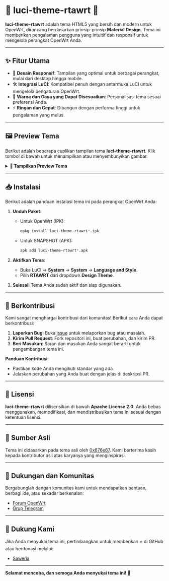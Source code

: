 # 🌟 luci-theme-rtawrt 🌟

**luci-theme-rtawrt** adalah tema HTML5 yang bersih dan modern untuk OpenWrt, dirancang berdasarkan prinsip-prinsip **Material Design**. Tema ini memberikan pengalaman pengguna yang intuitif dan responsif untuk mengelola perangkat OpenWrt Anda.

---

## ✨ **Fitur Utama**

- 🎨 **Desain Responsif**: Tampilan yang optimal untuk berbagai perangkat, mulai dari desktop hingga mobile.
- 🛠 **Integrasi LuCI**: Kompatibel penuh dengan antarmuka LuCI untuk mengelola pengaturan OpenWrt.
- 🌈 **Warna dan Gaya yang Dapat Disesuaikan**: Personalisasi tema sesuai preferensi Anda.
- ⚡ **Ringan dan Cepat**: Dibangun dengan performa tinggi untuk pengalaman yang mulus.

---

## 🖼 **Preview Tema**

Berikut adalah beberapa cuplikan tampilan tema **luci-theme-rtawrt**. Klik tombol di bawah untuk menampilkan atau menyembunyikan gambar.

<details>
<summary><strong>🎨 Tampilkan Preview Tema</strong></summary>

### Tampilan Login

![Login Light](./previews/Login-light.png)
![Login Dark](./previews/Login-dark.png)

### Tampilan Dashboard

![Dashboard Light](./previews/Dashboard-light.png)
![Dashboard Dark](./previews/Dashboard-dark.png)

</details>

---

## 📥 **Instalasi**

Berikut adalah panduan instalasi tema ini pada perangkat OpenWrt Anda:

1. **Unduh Paket**:

   - Untuk OpenWrt (IPK):
     ```bash
     opkg install luci-theme-rtawrt*.ipk
     ```
   - Untuk SNAPSHOT (APK):
     ```bash
     apk add luci-theme-rtawrt*.apk
     ```

2. **Aktifkan Tema**:

   - Buka LuCI → **System** → **System** → **Language and Style**.
   - Pilih **RTAWRT** dari dropdown **Design Theme**.

3. **Selesai**! Tema Anda sudah aktif dan siap digunakan.

---

## 🤝 **Berkontribusi**

Kami sangat menghargai kontribusi dari komunitas! Berikut cara Anda dapat berkontribusi:

1. **Laporkan Bug**: Buka [issue](https://github.com/rizkikotet-dev/luci-theme-rtawrt/issues) untuk melaporkan bug atau masalah.
2. **Kirim Pull Request**: Fork repositori ini, buat perubahan, dan kirim PR.
3. **Beri Masukan**: Saran dan masukan Anda sangat berarti untuk pengembangan tema ini.

**Panduan Kontribusi**:

- Pastikan kode Anda mengikuti standar yang ada.
- Jelaskan perubahan yang Anda buat dengan jelas di deskripsi PR.

---

## 📜 **Lisensi**

**luci-theme-rtawrt** dilisensikan di bawah **Apache License 2.0**. Anda bebas menggunakan, memodifikasi, dan mendistribusikan tema ini sesuai dengan ketentuan lisensi.

---

## 🔗 **Sumber Asli**

Tema ini didasarkan pada tema asli oleh [0x676e67](https://github.com/0x676e67/luci-theme-design). Kami berterima kasih kepada kontributor asli atas karyanya yang menginspirasi.

---

## 💬 **Dukungan dan Komunitas**

Bergabunglah dengan komunitas kami untuk mendapatkan bantuan, berbagi ide, atau sekadar berkenalan:

- [Forum OpenWrt](https://forum.openwrt.org)
- [Grup Telegram](https://t.me/backup_rtawrt)

---

## 🌟 **Dukung Kami**

Jika Anda menyukai tema ini, pertimbangkan untuk memberikan ⭐ di GitHub atau berdonasi melalui:

- [Saweria](https://saweria.co/rizkikotet)

---

**Selamat mencoba, dan semoga Anda menyukai tema ini!** 🎉
